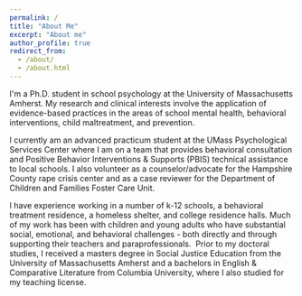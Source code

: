 ```yaml
---
permalink: /
title: "About Me"
excerpt: "About me"
author_profile: true
redirect_from: 
  - /about/
  - /about.html
---
```


I'm a Ph.D. student in school psychology at the University of Massachusetts Amherst.  My research 
and clinical interests involve the application of evidence-based practices in the areas of school mental 
health, behavioral interventions, child maltreatment, and prevention. 

I currently am an advanced practicum student at the UMass Psychological Services Center 
where I am on a team that provides behavioral consultation and Positive Behavior Interventions 
& Supports (PBIS) technical assistance to local schools. I also volunteer as a counselor/advocate 
for the Hampshire County rape crisis center and as a case reviewer for the Department of 
Children and Families Foster Care Unit.

I have experience working in a number of k-12 schools, a behavioral treatment residence, 
a homeless shelter, and college residence halls. Much of my work has been with children and 
young adults who have substantial social, emotional, and behavioral challenges - both directly 
and through supporting their teachers and paraprofessionals. 
​
Prior to my doctoral studies, I received a masters degree in Social Justice Education 
from the University of Massachusetts Amherst and a bachelors in English & Comparative 
Literature from Columbia University, where I also studied for my teaching license.
